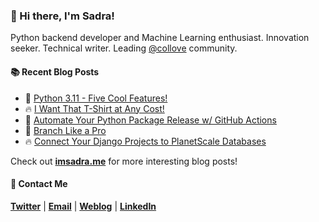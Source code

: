 ### :wave: Hi there, I'm Sadra!
Python backend developer and Machine Learning enthusiast. Innovation seeker. Technical writer. Leading [@collove](https://github.com/collove) community.
  
#### :books: Recent Blog Posts
<!-- BLOGPOSTS:START -->
 - 🚀 [Python 3.11 - Five Cool Features!](https://imsadra.me/python-311-five-cool-features)
 - 🔥 [I Want That T-Shirt at Any Cost!](https://imsadra.me/i-want-that-t-shirt-at-any-cost)
 - 💯 [Automate Your Python Package Release w/ GitHub Actions](https://imsadra.me/automate-your-python-package-release-w-github-actions)
 - 🚀 [Branch Like a Pro](https://imsadra.me/branch-like-a-pro)
 - 🔥 [Connect Your Django Projects to PlanetScale Databases](https://imsadra.me/connect-your-django-projects-to-planetscale-databases)<!-- BLOGPOSTS:END -->

Check out [__imsadra.me__](https://imsadra.me) for more interesting blog posts!

#### :call_me_hand: Contact Me
[__Twitter__](https://twitter.com/lnxpylnxpy) | [__Email__](mailto:lnxpylnxpy@gmail.com) | [__Weblog__](https://imsadra.me) | [__LinkedIn__](https://www.linkedin.com/in/sadra-yahyapour/)
